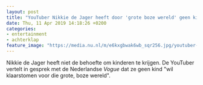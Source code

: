 ```yaml
---
layout: post
title: "YouTuber Nikkie de Jager heeft door 'grote boze wereld' geen kinderwens"
date: Thu, 11 Apr 2019 14:18:26 +0200
categories: 
- entertainment 
- achterklap 
feature_image: "https://media.nu.nl/m/e6kxgbwak6wb_sqr256.jpg/youtuber-nikkie-de-jager-heeft-door-grote-boze-wereld-geen-kinderwens.jpg"
---
```


Nikkie de Jager heeft niet de behoefte om kinderen te krijgen. De YouTuber vertelt in gesprek met de Nederlandse <em>Vogue</em> dat ze geen kind "wil klaarstomen voor die grote, boze wereld".
